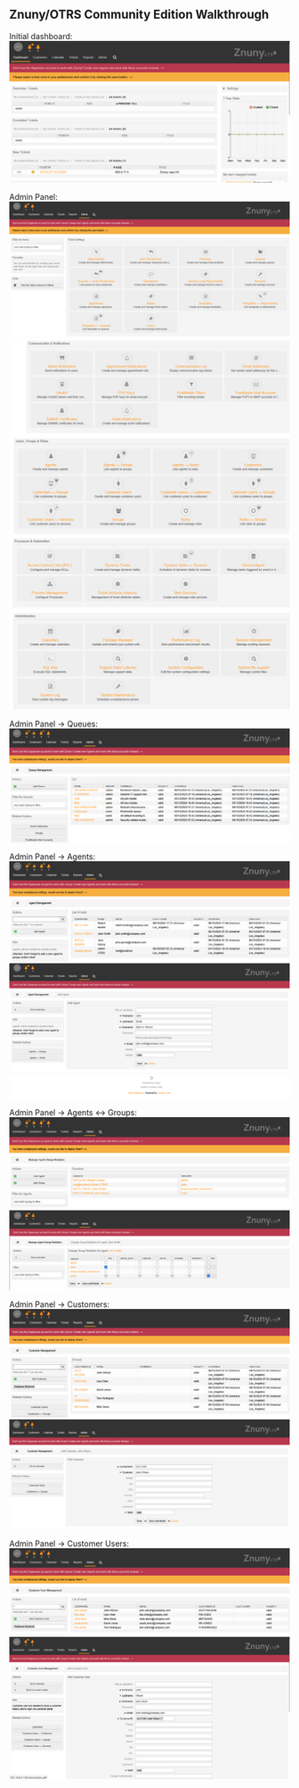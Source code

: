 ## Znuny/OTRS Community Edition Walkthrough

Initial dashboard:
![welcome dashboard](https://github.com/nickbruggen90/LabsVol8021Q/blob/main/Project%203%3A%20Znuny%20(OTRS)%20Ticketing%20System%20Lab%20simulation/Images/Screenshot%202025-06-15%20063532.png)

Admin Panel:
![admin panel 1](https://github.com/nickbruggen90/LabsVol8021Q/blob/main/Project%203%3A%20Znuny%20(OTRS)%20Ticketing%20System%20Lab%20simulation/Images/Screenshot%202025-06-15%20063615.png)
![admin panel 2](https://github.com/nickbruggen90/LabsVol8021Q/blob/main/Project%203%3A%20Znuny%20(OTRS)%20Ticketing%20System%20Lab%20simulation/Images/Screenshot%202025-06-15%20063631.png)
![admin panel 3](https://github.com/nickbruggen90/LabsVol8021Q/blob/main/Project%203%3A%20Znuny%20(OTRS)%20Ticketing%20System%20Lab%20simulation/Images/Screenshot%202025-06-15%20063640.png)
![admin panel 4](https://github.com/nickbruggen90/LabsVol8021Q/blob/main/Project%203%3A%20Znuny%20(OTRS)%20Ticketing%20System%20Lab%20simulation/Images/Screenshot%202025-06-15%20063650.png)
![admin panel 5](https://github.com/nickbruggen90/LabsVol8021Q/blob/main/Project%203%3A%20Znuny%20(OTRS)%20Ticketing%20System%20Lab%20simulation/Images/Screenshot%202025-06-15%20063656.png)

Admin Panel → Queues:
![admin panel queues](https://github.com/nickbruggen90/LabsVol8021Q/blob/main/Project%203%3A%20Znuny%20(OTRS)%20Ticketing%20System%20Lab%20simulation/Images/Screenshot%202025-06-19%20023546.png)

Admin Panel → Agents:
![admin panel agents](https://github.com/nickbruggen90/LabsVol8021Q/blob/main/Project%203%3A%20Znuny%20(OTRS)%20Ticketing%20System%20Lab%20simulation/Images/Screenshot%202025-06-19%20023947.png)
![admin panel agents create](https://github.com/nickbruggen90/LabsVol8021Q/blob/main/Project%203%3A%20Znuny%20(OTRS)%20Ticketing%20System%20Lab%20simulation/Images/Screenshot%202025-06-15%20072538.png)

Admin Panel → Agents ↔ Groups:
![permissions 1](https://github.com/nickbruggen90/LabsVol8021Q/blob/main/Project%203%3A%20Znuny%20(OTRS)%20Ticketing%20System%20Lab%20simulation/Images/Screenshot%202025-06-19%20024128.png)
![permissions 2](https://github.com/nickbruggen90/LabsVol8021Q/blob/main/Project%203%3A%20Znuny%20(OTRS)%20Ticketing%20System%20Lab%20simulation/Images/Screenshot%202025-06-15%20072829.png)

Admin Panel → Customers:
![customers 1](https://github.com/nickbruggen90/LabsVol8021Q/blob/main/Project%203%3A%20Znuny%20(OTRS)%20Ticketing%20System%20Lab%20simulation/Images/Screenshot%202025-06-19%20024612.png)
![customers 2](https://github.com/nickbruggen90/LabsVol8021Q/blob/main/Project%203%3A%20Znuny%20(OTRS)%20Ticketing%20System%20Lab%20simulation/Images/Screenshot%202025-06-15%20074305.png)

Admin Panel → Customer Users:
![customer users 1](https://github.com/nickbruggen90/LabsVol8021Q/blob/main/Project%203%3A%20Znuny%20(OTRS)%20Ticketing%20System%20Lab%20simulation/Images/Screenshot%202025-06-19%20024942.png)
![customer users 2](https://github.com/nickbruggen90/LabsVol8021Q/blob/main/Project%203%3A%20Znuny%20(OTRS)%20Ticketing%20System%20Lab%20simulation/Images/Screenshot%202025-06-15%20074818.png)


